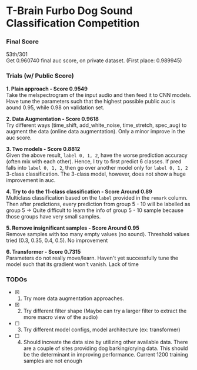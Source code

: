 # T-Brain Furbo Dog Sound Classification Competition

### Final Score
53th/301  
Get 0.960740 final auc score, on private dataset. (First place: 0.989945)

### Trials (w/ Public Score)
**1. Plain approach - Score 0.9549**  
Take the melspectrogram of the input audio and then feed it to CNN models. Have tune the parameters such that the highest possible public auc is aound 0.95, while 0.98 on validation set.

**2. Data Augmentation - Score 0.9618**  
Try different ways (time_shift, add_white_noise, time_stretch, spec_aug) to augment the data (online data augmentation). Only a minor improve in the auc score.
 
**3. Two models - Score 0.8812**  
Given the above result, `label 0, 1, 2`, have the worse prediction accuracy (often mix with each other). Hence, I try to first predict 6 classes. If pred falls into `label 0, 1, 2`, then go over another model only for `label 0, 1, 2` 3-class classification. The 3-class model, however, does not show a huge improvement in auc. 

**4. Try to do the 11-class classification - Score Around 0.89**  
Multiclass classification based on the `label` provided in the `remark` column. Then after predictions, every prediction from group 5 - 10 will be labelled as group 5 -> Quite difficult to learn the info of group 5 - 10 sample because those groups have very small samples.

**5. Remove insignificant samples - Score Around 0.95**  
Remove samples with too many empty values (no sound). Threshold values tried (0.3, 0.35, 0.4, 0.5). No improvement

**6. Transformer - Score 0.7315**  
Parameters do not really move/learn. Haven't yet successfully tune the model such that its gradient won't vanish. Lack of time

### TODOs
- [x] 1. Try more data augmentation approaches.
- [x] 2. Try different filter shape (Maybe can try a larger filter to extract the more macro view of the audio)
- [ ] 3. Try different model configs, model architecture (ex: transformer)
- [ ] 4. Should increate the data size by utilizing other available data. There are a couple of sites providing dog barking/crying data. This should be the determinant in improving performance. Current 1200 training samples are not enough